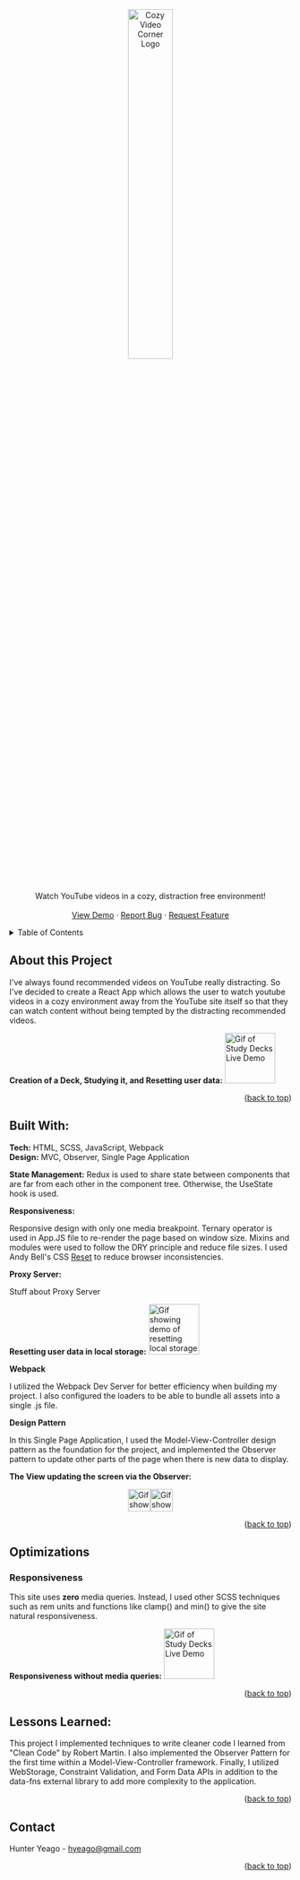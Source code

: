 <div align="center">
<a name="readme-top" height="0"></a>
  <a href="https://github.com/hyradar/https://simple-video-app-65c11037cb08.herokuapp.com/">
    <img src="https://github.com/hyradar/Cozy-Video-Corner/blob/main/ReadMeImages/tanmagpie.png" alt="Cozy Video Corner Logo" width="40%" height="40%">
  </a>

  <p align="center">
    Watch YouTube videos in a cozy, distraction free environment!
    <br />
    <br />
    <a href="https://simple-video-app-65c11037cb08.herokuapp.com/">View Demo</a>
    ·
    <a href="https://github.com/hyradar/Cozy-Video-Corner/issues">Report Bug</a>
    ·
    <a href="https://github.com/hyradar/Cozy-Video-Corner/issues">Request Feature</a>
  </p>
</div>

<!-- Table of Contents -->
<details>
  <summary>Table of Contents</summary>
  <ol>
    <li>
      <a href="#about-the-project">About The Project</a>
      <ul>
        <li><a href="#built-with">Built With</a></li>
      </ul>
    </li>
    <li><a href="#optimizations">Optimizations</a></li>
    <li><a href="#lessons-learned">Lessons Learned</a></li>
    <li><a href="#contact">Contact</a></li>
      </ul>
    </li>
  </ol>
</details>

## About this Project

I've always found recommended videos on YouTube really distracting. So I've decided to create a React App which allows the user to watch youtube videos in a cozy environment away from the YouTube site itself so that they can watch content without being tempted by the distracting recommended videos.

**Creation of a Deck, Studying it, and Resetting user data:**
  <img src="https://github.com/hyradar/Cozy-Video-Corner/blob/main/ReadMeImages/searchingvids.gif" alt="Gif of Study Decks Live Demo" width="90vw"/>

<p align="right">(<a href="#readme-top">back to top</a>)</p>

## Built With:

**Tech:** HTML, SCSS, JavaScript, Webpack
<br>
**Design:** MVC, Observer, Single Page Application

**State Management:**
Redux is used to share state between components that are far from each other in the component tree. Otherwise, the UseState hook is used.

**Responsiveness:** 

Responsive design with only one media breakpoint. Ternary operator is used in App.JS file to re-render the page based on window size. Mixins and modules were used to follow the DRY principle and reduce file sizes. I used Andy Bell's CSS [Reset](https://andy-bell.co.uk/a-modern-css-reset/) to reduce browser inconsistencies. 

**Proxy Server:** 

Stuff about Proxy Server

**Resetting user data in local storage:**
  <img src="https://github.com/hyradar/StudyDecks/blob/main/ReadMeImages/resetingdata.gif" alt="Gif showing demo of resetting local storage" width="90vw"/>

**Webpack**

I utilized the Webpack Dev Server for better efficiency when building my project. I also configured the loaders to be able to bundle all assets into a single .js file.

**Design Pattern**

In this Single Page Application, I used the Model-View-Controller design pattern as the foundation for the project, and implemented the Observer pattern to update other parts of the page when there is new data to display.

**The View updating the screen via the Observer:**
<div style="display: flex; justify-content: center;" width=100%>
    <img src="https://github.com/hyradar/Cozy-Video-Corner/blob/main/ReadMeImages/Mobile.png" alt="Gif showing demo of resetting local storage" width="40vw"/>
    <img src="https://github.com/hyradar/Cozy-Video-Corner/blob/main/ReadMeImages/Desktop.png" alt="Gif showing demo of resetting local storage" width="40vw"/>
</div>
  
  <img src="">
<p align="right">(<a href="#readme-top">back to top</a>)</p>

## Optimizations

### Responsiveness

This site uses **zero** media queries. Instead, I used other SCSS techniques such as rem units and functions like clamp() and min() to give the site natural responsiveness.

**Responsiveness without media queries:**
<img src="https://github.com/hyradar/StudyDecks/blob/main/ReadMeImages/studydecksreponsivedesign.gif" alt="Gif of Study Decks Live Demo" width="90vw"/>

<p align="right">(<a href="#readme-top">back to top</a>)</p>

## Lessons Learned:

This project I implemented techniques to write cleaner code I learned from "Clean Code" by Robert Martin. I also implemented the Observer Pattern for the first time within a Model-View-Controller framework. Finally, I utilized WebStorage, Constraint Validation, and Form Data APIs in addition to the data-fns external library to add more complexity to the application.

<p align="right">(<a href="#readme-top">back to top</a>)</p>

## Contact
Hunter Yeago - hyeago@gmail.com

<p align="right">(<a href="#readme-top">back to top</a>)</p>